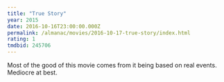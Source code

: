```yaml
---
title: "True Story"
year: 2015
date: 2016-10-16T23:00:00.000Z
permalink: /almanac/movies/2016-10-17-true-story/index.html
rating: 1
tmdbid: 245706
---
```


Most of the good of this movie comes from it being based on real events. Mediocre at best.
